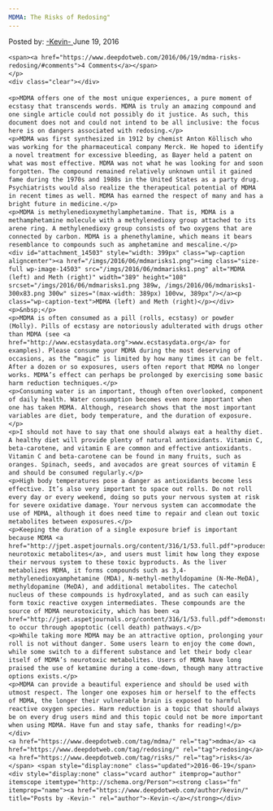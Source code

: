 ```yaml
---
MDMA: The Risks of Redosing"
---
```

<article class="post-listing post-14502 post type-post status-publish format-standard has-post-thumbnail hentry  tag-mdma tag-redosing tag-risks">
    <div class="post-inner">
        <span>Posted by: <a href="https://www.deepdotweb.com/author/kevin/" title="">-Kevin- </a></span>
    <span>June 19, 2016</span>
    
    <span><a href="https://www.deepdotweb.com/2016/06/19/mdma-risks-redosing/#comments">4 Comments</a></span>
    </p>
    <div class="clear"></div>
    
    <p>MDMA offers one of the most unique experiences, a pure moment of ecstasy that transcends words. MDMA is truly an amazing compound and one single article could not possibly do it justice. As such, this document does not and could not intend to be all inclusive: the focus here is on dangers associated with redosing.</p>
    <p>MDMA was first synthesized in 1912 by chemist Anton Köllisch who was working for the pharmaceutical company Merck. He hoped to identify a novel treatment for excessive bleeding, as Bayer held a patent on what was most effective. MDMA was not what he was looking for and soon forgotten. The compound remained relatively unknown until it gained fame during the 1970s and 1980s in the United States as a party drug. Psychiatrists would also realize the therapeutical potential of MDMA in recent times as well. MDMA has earned the respect of many and has a bright future in medicine.</p>
    <p>MDMA is methylenedioxymethylamphetamine. That is, MDMA is a methamphetamine molecule with a methylenedioxy group attached to its arene ring. A methylenedioxy group consists of two oxygens that are connected by carbon. MDMA is a phenethylamine, which means it bears resemblance to compounds such as amphetamine and mescaline.</p>
    <div id="attachment_14503" style="width: 399px" class="wp-caption aligncenter"><a href="/imgs/2016/06/mdmarisks1.png"><img class="size-full wp-image-14503" src="/imgs/2016/06/mdmarisks1.png" alt="MDMA (left) and Meth (right)" width="389" height="108" srcset="/imgs/2016/06/mdmarisks1.png 389w, /imgs/2016/06/mdmarisks1-300x83.png 300w" sizes="(max-width: 389px) 100vw, 389px"/></a><p class="wp-caption-text">MDMA (left) and Meth (right)</p></div>
    <p>&nbsp;</p>
    <p>MDMA is often consumed as a pill (rolls, ecstasy) or powder (Molly). Pills of ecstasy are notoriously adulterated with drugs other than MDMA (see <a href="http://www.ecstasydata.org">www.ecstasydata.org</a> for examples). Please consume your MDMA during the most deserving of occasions, as the “magic” is limited by how many times it can be felt. After a dozen or so exposures, users often report that MDMA no longer works. MDMA’s effect can perhaps be prolonged by exercising some basic harm reduction techniques.</p>
    <p>Consuming water is an important, though often overlooked, component of daily health. Water consumption becomes even more important when one has taken MDMA. Although, research shows that the most important variables are diet, body temperature, and the duration of exposure.</p>
    <p>I should not have to say that one should always eat a healthy diet. A healthy diet will provide plenty of natural antioxidants. Vitamin C, beta-carotene, and vitamin E are common and effective antioxidants. Vitamin C and beta-carotene can be found in many fruits, such as oranges. Spinach, seeds, and avocados are great sources of vitamin E and should be consumed regularly.</p>
    <p>High body temperatures pose a danger as antioxidants become less effective. It’s also very important to space out rolls. Do not roll every day or every weekend, doing so puts your nervous system at risk for severe oxidative damage. Your nervous system can accommodate the use of MDMA, although it does need time to repair and clean out toxic metabolites between exposures.</p>
    <p>Keeping the duration of a single exposure brief is important because MDMA <a href="http://jpet.aspetjournals.org/content/316/1/53.full.pdf">produces neurotoxic metabolites</a>, and users must limit how long they expose their nervous system to these toxic byproducts. As the liver metabolizes MDMA, it forms compounds such as 3,4-methylenedioxyamphetamine (MDA), N-methyl-methyldopamine (N-Me-MeDA), methyldopamine (MeDA), and additional metabolites. The catechol nucleus of these compounds is hydroxylated, and as such can easily form toxic reactive oxygen intermediates. These compounds are the source of MDMA neurotoxicity, which has been <a href="http://jpet.aspetjournals.org/content/316/1/53.full.pdf">demonstrated</a> to occur through apoptotic (cell death) pathways.</p>
    <p>While taking more MDMA may be an attractive option, prolonging your roll is not without danger. Some users learn to enjoy the come down, while some switch to a different substance and let their body clear itself of MDMA’s neurotoxic metabolites. Users of MDMA have long praised the use of ketamine during a come-down, though many attractive options exists.</p>
    <p>MDMA can provide a beautiful experience and should be used with utmost respect. The longer one exposes him or herself to the effects of MDMA, the longer their vulnerable brain is exposed to harmful reactive oxygen species. Harm reduction is a topic that should always be on every drug users mind and this topic could not be more important when using MDMA. Have fun and stay safe, thanks for reading!</p>
    </div>
    <a href="https://www.deepdotweb.com/tag/mdma/" rel="tag">mdma</a> <a href="https://www.deepdotweb.com/tag/redosing/" rel="tag">redosing</a> <a href="https://www.deepdotweb.com/tag/risks/" rel="tag">risks</a></span> <span style="display:none" class="updated">2016-06-19</span>
    <div style="display:none" class="vcard author" itemprop="author" itemscope itemtype="http://schema.org/Person"><strong class="fn" itemprop="name"><a href="https://www.deepdotweb.com/author/kevin/" title="Posts by -Kevin-" rel="author">-Kevin-</a></strong></div>
    
